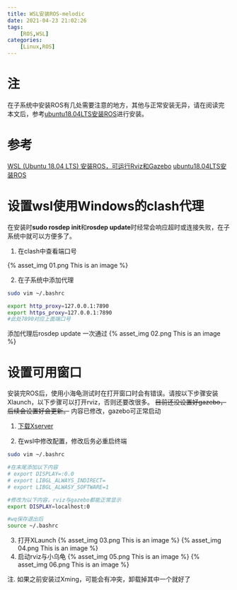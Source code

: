 ```yaml
---
title: WSL安装ROS-melodic
date: 2021-04-23 21:02:26
tags: 
    [ROS,WSL] 
categories: 
    [Linux,ROS]
---
```


# 注
在子系统中安装ROS有几处需要注意的地方，其他与正常安装无异，请在阅读完本文后，参考[ubuntu18.04LTS安装ROS](https://blog.csdn.net/qq_45172156/article/details/106479607)进行安装。

# 参考
[WSL (Ubuntu 18.04 LTS) 安装ROS，可运行Rviz和Gazebo](https://blog.csdn.net/Undefinedefity/article/details/106187430)
[ubuntu18.04LTS安装ROS](https://blog.csdn.net/qq_45172156/article/details/106479607)

# 设置wsl使用Windows的clash代理
在安装时**sudo rosdep init**和**rosdep update**时经常会响应超时或连接失败，在子系统中就可以方便多了。

1. 在clash中查看端口号

{% asset_img 01.png This is an image %}

2. 在子系统中添加代理

```bash
sudo vim ~/.bashrc

export http_proxy=127.0.0.1:7890
export https_proxy=127.0.0.1:7890
#此处7890对应上面端口号
```
添加代理后rosdep update 一次通过
{% asset_img 02.png This is an image %}


# 设置可用窗口
安装完ROS后，使用小海龟测试时在打开窗口时会有错误。请按以下步骤安装Xlaunch，以下步骤可以打开rviz，否则还要改很多。
~~目前还没设置好gazebo，后续会设置好会更新。~~
内容已修改，gazebo可正常启动

1. [下载Xserver](https://sourceforge.net/projects/vcxsrv/)

2. 在wsl中修改配置，修改后务必重启终端

```bash
sudo vim ~/.bashrc

#在末尾添加以下内容
# export DISPLAY=:0.0
# export LIBGL_ALWAYS_INDIRECT=
# export LIBGL_ALWASY_SOFTWARE=1

#修改为以下内容，rviz与gazebo都能正常显示
export DISPLAY=localhost:0

#wq保存退出后
source ~/.bashrc
```
3. 打开XLaunch
{% asset_img 03.png This is an image %}
{% asset_img 04.png This is an image %}
4. 启动rviz与小乌龟
{% asset_img 05.png This is an image %}
{% asset_img 06.png This is an image %}


注. 如果之前安装过Xming，可能会有冲突，卸载掉其中一个就好了
